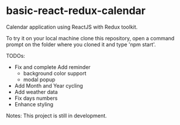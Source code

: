 # basic-react-redux-calendar

Calendar application using ReactJS with Redux toolkit.

To try it on your local machine clone this repository, open a command prompt on the folder where you cloned it and type 'npm start'.

TODOs:

- Fix and complete Add reminder
  - background color support
  - modal popup
- Add Month and Year cycling
- Add weather data
- Fix days numbers
- Enhance styling

Notes:
This project is still in development.
